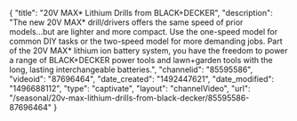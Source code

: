{
    "title": "20V MAX* Lithium Drills from BLACK+DECKER",
    "description": "The new 20V MAX* drill\/drivers offers the same speed of prior models...but are lighter and more compact. Use the one-speed model for common DIY tasks or the two-speed model for more demanding jobs. Part of the 20V MAX* lithium ion battery system, you have the freedom to power a range of BLACK+DECKER power tools and lawn+garden tools with the long, lasting interchangeable batteries.",
    "channelid": "85595586",
    "videoid": "87696464",
    "date_created": "1492447621",
    "date_modified": "1496688112",
    "type": "captivate",
    "layout": "channelVideo",
    "url": "\/seasonal\/20v-max-lithium-drills-from-black-decker\/85595586-87696464"
}